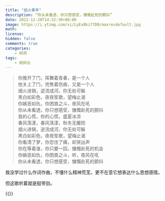 ```yaml
---
title: "焰火青年"
description: “你从未看透，你只想感受，慷慨赴死的颤抖”
date: 2022-12-28T14:32:30+08:00
image: https://i.ytimg.com/vi/LyExBkif7D0/maxresdefault.jpg
math: 
license: 
hidden: false
comments: true
categories:
    - 树洞
tags:
    - 网抑云
---
```


>你推开了门，挥舞着青春，是一个人  
>他关上了门，兜售着伤痕，又是一个人  
>烟火进锅，逆流成河，你无处可躲  
>黑白如彩色，夜夜笙歌，望梅止渴  
>你嫉恶如仇，你困兽之斗，夜风在吼  
>你从未看透，你只想感受，慷慨赴死的颤抖  
>我的心慌，你的心慌，盛夏冰凉  
>春风荡漾，春风荡漾，秋冬无暖阳  
>烟火进锅，逆流成河，你无处可躲  
>黑白如彩色，夜夜笙歌，望梅止渴  
>你看清了梦，你忍住了痛，却哭出声  
>你在等着谁，你只要一回，慷慨赴死的机会  
>你嫉恶如仇，你困兽之斗，听，夜风在吼  
>你从未看透，你只想感受，慷慨赴死的颤抖

我没学过什么作词作曲，不懂什么精神荒芜，更不在意它想表达什么思想感情。

但这歌听着就是挺带劲。

{{<bilibili BV1yk4y1R7an>}}